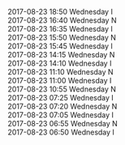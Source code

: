 2017-08-23 18:50 Wednesday  I  
2017-08-23 16:40 Wednesday  N  
2017-08-23 16:35 Wednesday  I  
2017-08-23 15:50 Wednesday  N  
2017-08-23 15:45 Wednesday  I  
2017-08-23 14:15 Wednesday  N  
2017-08-23 14:10 Wednesday  I  
2017-08-23 11:10 Wednesday  N  
2017-08-23 11:00 Wednesday  I  
2017-08-23 10:55 Wednesday  N  
2017-08-23 07:25 Wednesday  I  
2017-08-23 07:20 Wednesday  N  
2017-08-23 07:05 Wednesday  I  
2017-08-23 06:55 Wednesday  N  
2017-08-23 06:50 Wednesday  I  
